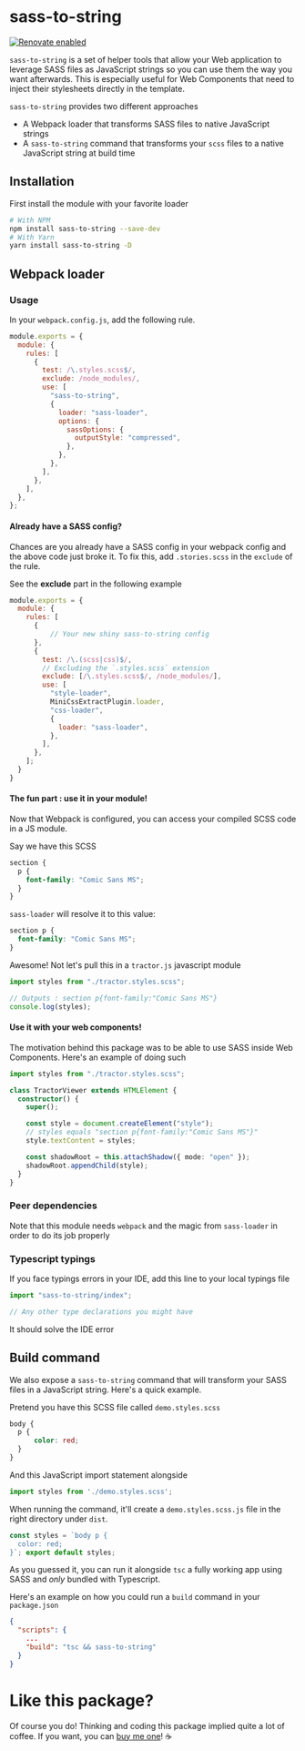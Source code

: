# sass-to-string

[![Renovate enabled](https://img.shields.io/badge/renovate-enabled-brightgreen.svg)](https://renovatebot.com/)

`sass-to-string` is a set of helper tools that allow your Web application to leverage SASS files as JavaScript strings so you can use them the way you want afterwards. This is especially useful for Web Components that need to inject their stylesheets directly in the template.

`sass-to-string` provides two different approaches
 - A Webpack loader that transforms SASS files to native JavaScript strings
 - A `sass-to-string` command that transforms your `scss` files to a native JavaScript string at build time

## Installation

First install the module with your favorite loader

```bash
# With NPM
npm install sass-to-string --save-dev
# With Yarn
yarn install sass-to-string -D
```

## Webpack loader

### Usage

In your `webpack.config.js`, add the following rule.

```js
module.exports = {
  module: {
    rules: [
      {
        test: /\.styles.scss$/,
        exclude: /node_modules/,
        use: [
          "sass-to-string",
          {
            loader: "sass-loader",
            options: {
              sassOptions: {
                outputStyle: "compressed",
              },
            },
          },
        ],
      },
    ],
  },
};
```

#### Already have a SASS config?

Chances are you already have a SASS config in your webpack config and the above code just broke it. To fix this, add `.stories.scss` in the `exclude` of the rule.

See the **exclude** part in the following example

```js
module.exports = {
  module: {
    rules: [
      {
          // Your new shiny sass-to-string config
      },
      {
        test: /\.(scss|css)$/,
        // Excluding the `.styles.scss` extension
        exclude: [/\.styles.scss$/, /node_modules/],
        use: [
          "style-loader",
          MiniCssExtractPlugin.loader,
          "css-loader",
          {
            loader: "sass-loader",
          },
        ],
      },
    ];
  }
}
```

#### The fun part : use it in your module!

Now that Webpack is configured, you can access your compiled SCSS code in a JS module.

Say we have this SCSS

```scss
section {
  p {
    font-family: "Comic Sans MS";
  }
}
```

`sass-loader` will resolve it to this value:

```css
section p {
  font-family: "Comic Sans MS";
}
```

Awesome! Not let's pull this in a `tractor.js` javascript module

```js
import styles from "./tractor.styles.scss";

// Outputs : section p{font-family:"Comic Sans MS"}
console.log(styles);
```

#### Use it with your web components!

The motivation behind this package was to be able to use SASS inside Web Components. Here's an example of doing such

```ts
import styles from "./tractor.styles.scss";

class TractorViewer extends HTMLElement {
  constructor() {
    super();

    const style = document.createElement("style");
    // styles equals "section p{font-family:"Comic Sans MS"}"
    style.textContent = styles;

    const shadowRoot = this.attachShadow({ mode: "open" });
    shadowRoot.appendChild(style);
  }
}
```

### Peer dependencies

Note that this module needs `webpack` and the magic from `sass-loader` in order to do its job properly

### Typescript typings

If you face typings errors in your IDE, add this line to your local typings file

```ts
import "sass-to-string/index";

// Any other type declarations you might have
```

It should solve the IDE error

## Build command

We also expose a `sass-to-string` command that will transform your SASS files in a JavaScript string. Here's a quick example.

Pretend you have this SCSS file called `demo.styles.scss`

```scss
body {
  p {
      color: red;
  }
}
```

And this JavaScript import statement alongside

```js
import styles from './demo.styles.scss';
```

When running the command, it'll create a `demo.styles.scss.js` file in the right directory under `dist`. 

```js
const styles = `body p {
  color: red;
}`; export default styles;
```

As you guessed it, you can run it alongside `tsc` a fully working app using SASS and _only_ bundled with Typescript.

Here's an example on how you could run a `build` command in your `package.json`

```json
{
  "scripts": {
    ...
    "build": "tsc && sass-to-string"
  }
}
```

# Like this package?

Of course you do! Thinking and coding this package implied quite a lot of coffee. If you want, you can [buy me one](https://buymeacoff.ee/mathieulavoie)! ☕️
